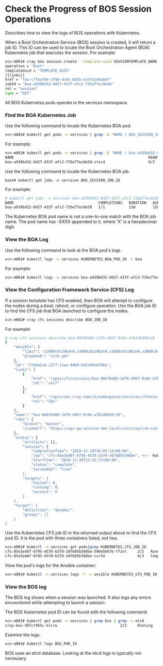 # Check the Progress of BOS Session Operations

Describes how to view the logs of BOS operations with Kubernetes.

When a Boot Orchestration Service \(BOS\) session is created, it will return a job ID. This ID can be used to locate the Boot Orchestration Agent \(BOA\) Kubernetes job that executes the session. For example:

```bash
ncn-m001# cray bos session create --template-uuid SESSIONTEMPLATE_NAME --operation Boot
operation = "Boot"
templateUuid = "TEMPLATE_UUID"
[[links]]
href = "foo-c7faa704-3f98-4c91-bdfb-e377a184ab4f"
jobId = "boa-a939bd32-9d27-433f-afc2-735e77ec8e58"
rel = "session"
type = "GET"
```

All BOS Kubernetes pods operate in the services namespace.


### Find the BOA Kubernetes Job

Use the following command to locate the Kubernetes BOA pod.

```bash
ncn-m001# kubectl get pods -n services | grep -E "NAME | BOS_SESSION_JOB_ID"
```

For example:

```bash
ncn-m001# kubectl get pods -n services | grep -E "NAME | boa-a939bd32-9d27-433f-afc2-735e77ec8e58"
NAME                                                              READY   STATUS      RESTARTS   AGE
boa-a939bd32-9d27-433f-afc2-735e77ec8e58-ztscd                    0/2     Completed   0          16m
```

Use the following command to locate the Kubernetes BOA job.

```screen
bash# kubectl get jobs -n services BOS_SESSION_JOB_ID
```

For example:

```bash
# kubectl get jobs -n services boa-a939bd32-9d27-433f-afc2-735e77ec8e58
NAME                                       COMPLETIONS   DURATION   AGE
boa-a939bd32-9d27-433f-afc2-735e77ec8e58   1/1           13m        15m
```

The Kubernetes BOA pod name is not a one-to-one match with the BOA job name. The pod name has -XXXX appended to it, where 'X' is a hexadecimal digit.


### View the BOA Log

Use the following command to look at the BOA pod's logs.

```bash
ncn-m001# kubectl logs -n services KUBERNETES_BOA_POD_ID -c boa
```

For example:

```bash
ncn-m001# kubectl logs -n services boa-a939bd32-9d27-433f-afc2-735e77ec8e58 -c boa
```


### View the Configuration Framework Service \(CFS\) Log

If a session template has CFS enabled, then BOA will attempt to configure the nodes during a boot, reboot, or configure operation. Use the BOA job ID to find the CFS job that BOA launched to configure the nodes.

```bash
ncn-m001# cray cfs sessions describe BOA_JOB_ID
```

For example:

```bash
# cray cfs sessions describe boa-86b78489-1d76-4957-9c0e-a7b1d6665c35 --format json
{
    "ansible": {
        "limit": "x3000c0s19b4n0,x3000c0s19b3n0,x3000c0s19b2n0,x3000c0s19b1n0",
        "playbook": "site.yml"
    },
    "id": "ffdda2c6-2277-11ea-8db8-b42e993b706a",
    "links": [
        {
            "href": "/apis/cfs/sessions/boa-86b78489-1d76-4957-9c0e-a7b1d6665c35",
            "rel": "self"
        },
        {
            "href": "/apis/cms.cray.com/v1/namespaces/services/cfsessions/boa-86b78489-1d76-4957-9c0e-a7b1d6665c35",
            "rel": "k8s"
        }
    ],
    "name": "boa-86b78489-1d76-4957-9c0e-a7b1d6665c35",
    "repo": {
        "branch": "master",
        "cloneUrl": "https://api-gw-service-nmn.local/vcs/cray/csm-config-management.git"
    },
    "status": {
        "artifacts": [],
        "session": {
            "completionTime": "2019-12-19T16:05:11+00:00",
            "job": "cfs-85e3e48f-6795-4570-b379-347b05b39dbe", <<-- Kubernetes CFS job ID
            "startTime": "2019-12-19T15:55:37+00:00",
            "status": "complete",
            "succeeded": "true"
        },
        "targets": {
            "failed": 0,
            "running": 0,
            "success": 0
        }
    },
    "target": {
        "definition": "dynamic",
        "groups": []
    }
}
```

Use the Kubernetes CFS job ID in the returned output above to find the CFS pod ID. It is the pod with three containers listed, not two.

```bash
ncn-m001# kubectl -n services get pods|grep KUBERNETES_CFS_JOB_ID
cfs-85e3e48f-6795-4570-b379-347b05b39dbe-59645667b-ffznt     2/2   Running     0   3h57m
cfs-85e3e48f-6795-4570-b379-347b05b39dbe-cvr54               0/3   Completed   0   3h57m
```

View the pod's logs for the Ansible container:

```bash
ncn-m001# kubectl -n services logs -f -c ansible KUBERNETES_CFS_POD_ID
```


### View the BOS log

The BOS log shows when a session was launched. It also logs any errors encountered while attempting to launch a session.

The BOS Kubernetes pod ID can be found with the following command:

```bash
ncn-m001# kubectl get pods -n services | grep bos | grep -v etcd
cray-bos-d97cf465c-klcrw                             2/2     Running     0          90s
```

Examine the logs:

```bash
ncn-m001# kubectl logs BOS_POD_ID
```

BOS uses an etcd database. Looking at the etcd logs is typically not necessary.

